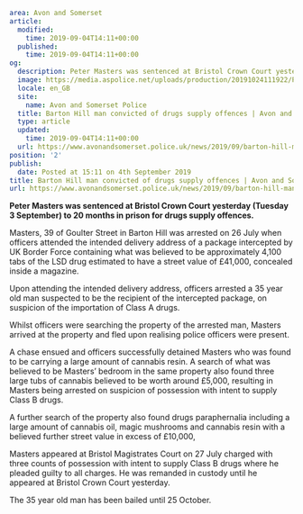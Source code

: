 ```yaml
area: Avon and Somerset
article:
  modified:
    time: 2019-09-04T14:11+00:00
  published:
    time: 2019-09-04T14:11+00:00
og:
  description: Peter Masters was sentenced at Bristol Crown Court yesterday (Tuesday 3 September) to 20 months in prison for drugs supply offences.
  image: https://media.aspolice.net/uploads/production/20191024111922/Peter-Masters_for-web.jpg
  locale: en_GB
  site:
    name: Avon and Somerset Police
  title: Barton Hill man convicted of drugs supply offences | Avon and Somerset Police
  type: article
  updated:
    time: 2019-09-04T14:11+00:00
  url: https://www.avonandsomerset.police.uk/news/2019/09/barton-hill-man-convicted-of-drugs-supply-offences/
position: '2'
publish:
  date: Posted at 15:11 on 4th September 2019
title: Barton Hill man convicted of drugs supply offences | Avon and Somerset Police
url: https://www.avonandsomerset.police.uk/news/2019/09/barton-hill-man-convicted-of-drugs-supply-offences/
```

**Peter Masters was sentenced at Bristol Crown Court yesterday (Tuesday 3 September) to 20 months in prison for drugs supply offences.**

Masters, 39 of Goulter Street in Barton Hill was arrested on 26 July when officers attended the intended delivery address of a package intercepted by UK Border Force containing what was believed to be approximately 4,100 tabs of the LSD drug estimated to have a street value of £41,000, concealed inside a magazine.

Upon attending the intended delivery address, officers arrested a 35 year old man suspected to be the recipient of the intercepted package, on suspicion of the importation of Class A drugs.

Whilst officers were searching the property of the arrested man, Masters arrived at the property and fled upon realising police officers were present.

A chase ensued and officers successfully detained Masters who was found to be carrying a large amount of cannabis resin. A search of what was believed to be Masters’ bedroom in the same property also found three large tubs of cannabis believed to be worth around £5,000, resulting in Masters being arrested on suspicion of possession with intent to supply Class B drugs.

A further search of the property also found drugs paraphernalia including a large amount of cannabis oil, magic mushrooms and cannabis resin with a believed further street value in excess of £10,000,

Masters appeared at Bristol Magistrates Court on 27 July charged with three counts of possession with intent to supply Class B drugs where he pleaded guilty to all charges. He was remanded in custody until he appeared at Bristol Crown Court yesterday.

The 35 year old man has been bailed until 25 October.
